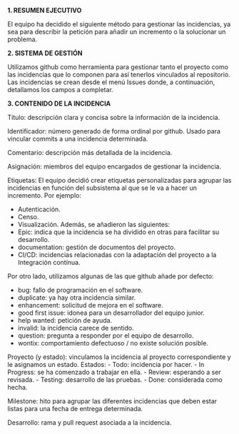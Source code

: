 **1. RESUMEN EJECUTIVO**

El equipo ha decidido el siguiente método para gestionar las incidencias, ya sea para describir la petición para añadir un incremento o la solucionar un problema. 

**2. SISTEMA DE GESTIÓN**

Utilizamos github como herramienta para gestionar tanto el proyecto como las incidencias que lo componen para así tenerlos vinculados al repositorio. Las incidencias se crean desde el menú Issues donde, a continuación, detallamos los campos a completar.

**3. CONTENIDO DE LA INCIDENCIA**

Título: descripción clara y concisa sobre la información de la incidencia.

Identificador: número generado de forma ordinal por github. Usado para vincular commits a una incidencia determinada.

Comentario: descripción más detallada de la incidencia. 

Asignación: miembros del equipo encargados de gestionar la incidencia.

Etiquetas: 
El equipo decidió crear etiquetas personalizadas para agrupar las incidencias en función del subsistema al que se le va a hacer un incremento. Por ejemplo:
  - Autenticación.
  - Censo.
  - Visualización.
Además, se añadieron las siguientes:
  - Epic: indica que la incidencia se ha dividido en otras para facilitar su desarrollo.
  - documentation: gestión de documentos del proyecto.
  - CI/CD: incidencias relacionadas con la adaptación del proyecto a la Integración contínua.
  
Por otro lado, utilizamos algunas de las que github añade por defecto:
  - bug: fallo de programación en el software.
  - duplicate: ya hay otra incidencia similar.
  - enhancement: solicitud de mejora en el software.
  - good first issue: idonea para un desarrollador del equipo junior.
  - help wanted: petición de ayuda.
  - invalid: la incidencia carece de sentido.
  - question: pregunta a responder por el equipo de desarrollo.
  - wontix: comportamiento defectuoso / no existe solución posible.

Proyecto (y estado): vinculamos la incidencia al proyecto correspondiente y le asignamos un estado.
  Estados: 
    - Todo: incidencia por hacer.
    - In Progress: se ha comenzado a trabajar en ella.
    - Review: esperando a ser revisada.
    - Testing: desarrollo de las pruebas.
    - Done: considerada como hecha.

Milestone: hito para agrupar las diferentes incidencias que deben estar listas para una fecha de entrega determinada.

Desarrollo: rama y pull request asociada a la incidencia.
